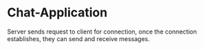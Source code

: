 # Chat-Application
Server sends request to client for connection, once the connection establishes, they can send and receive messages.
